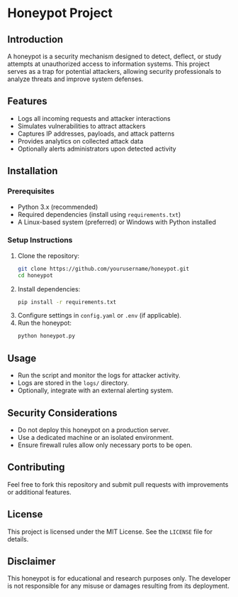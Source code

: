 # Honeypot Project

## Introduction
A honeypot is a security mechanism designed to detect, deflect, or study attempts at unauthorized access to information systems. This project serves as a trap for potential attackers, allowing security professionals to analyze threats and improve system defenses.

## Features
- Logs all incoming requests and attacker interactions
- Simulates vulnerabilities to attract attackers
- Captures IP addresses, payloads, and attack patterns
- Provides analytics on collected attack data
- Optionally alerts administrators upon detected activity

## Installation

### Prerequisites
- Python 3.x (recommended)
- Required dependencies (install using `requirements.txt`)
- A Linux-based system (preferred) or Windows with Python installed

### Setup Instructions
1. Clone the repository:
   ```bash
   git clone https://github.com/yourusername/honeypot.git
   cd honeypot
   ```
2. Install dependencies:
   ```bash
   pip install -r requirements.txt
   ```
3. Configure settings in `config.yaml` or `.env` (if applicable).
4. Run the honeypot:
   ```bash
   python honeypot.py
   ```

## Usage
- Run the script and monitor the logs for attacker activity.
- Logs are stored in the `logs/` directory.
- Optionally, integrate with an external alerting system.

## Security Considerations
- Do not deploy this honeypot on a production server.
- Use a dedicated machine or an isolated environment.
- Ensure firewall rules allow only necessary ports to be open.

## Contributing
Feel free to fork this repository and submit pull requests with improvements or additional features.

## License
This project is licensed under the MIT License. See the `LICENSE` file for details.

## Disclaimer
This honeypot is for educational and research purposes only. The developer is not responsible for any misuse or damages resulting from its deployment.

